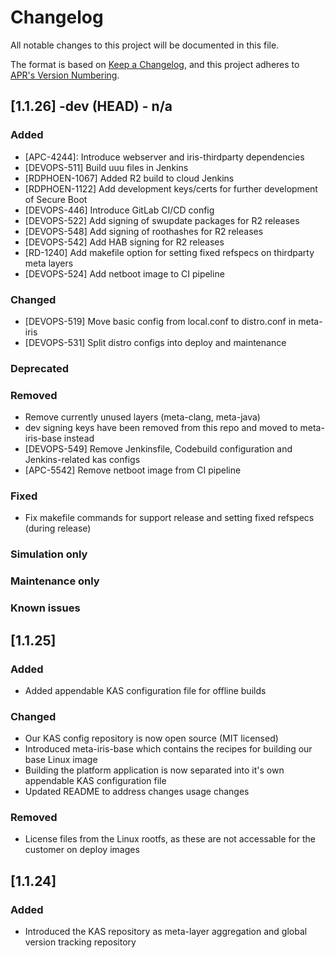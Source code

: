 # Changelog
All notable changes to this project will be documented in this file.

The format is based on [Keep a Changelog](https://keepachangelog.com/en/1.0.0/),
and this project adheres to [APR's Version Numbering](https://apr.apache.org/versioning.html).

## [1.1.26] -dev (HEAD) - n/a
### Added
- [APC-4244]: Introduce webserver and iris-thirdparty dependencies
- [DEVOPS-511] Build uuu files in Jenkins
- [RDPHOEN-1067] Added R2 build to cloud Jenkins
- [RDPHOEN-1122] Add development keys/certs for further development of Secure Boot
- [DEVOPS-446] Introduce GitLab CI/CD config
- [DEVOPS-522] Add signing of swupdate packages for R2 releases
- [DEVOPS-548] Add signing of roothashes for R2 releases
- [DEVOPS-542] Add HAB signing for R2 releases
- [RD-1240] Add makefile option for setting fixed refspecs on thirdparty meta layers
- [DEVOPS-524] Add netboot image to CI pipeline


### Changed
- [DEVOPS-519] Move basic config from local.conf to distro.conf in meta-iris
- [DEVOPS-531] Split distro configs into deploy and maintenance


### Deprecated


### Removed
- Remove currently unused layers (meta-clang, meta-java)
- dev signing keys have been removed from this repo and moved to meta-iris-base instead
- [DEVOPS-549] Remove Jenkinsfile, Codebuild configuration and Jenkins-related kas configs
- [APC-5542] Remove netboot image from CI pipeline


### Fixed
- Fix makefile commands for support release and setting fixed refspecs (during release)


### Simulation only


### Maintenance only


### Known issues


## [1.1.25]
### Added
- Added appendable KAS configuration file for offline builds

### Changed
- Our KAS config repository is now open source (MIT licensed)
- Introduced meta-iris-base which contains the recipes for building our base Linux image
- Building the platform application is now separated into it's own appendable KAS configuration file
- Updated README to address changes usage changes

### Removed
- License files from the Linux rootfs, as these are not accessable for the customer on deploy images

## [1.1.24]
### Added
- Introduced the KAS repository as meta-layer aggregation and global version tracking repository
